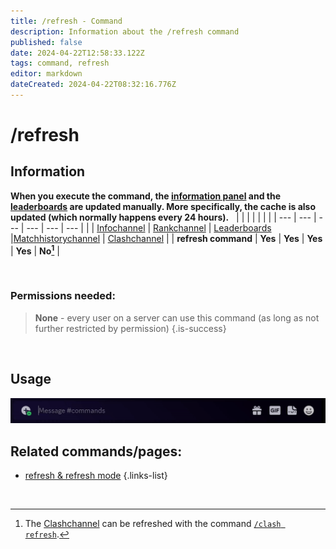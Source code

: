 ```yaml
---
title: /refresh - Command
description: Information about the /refresh command
published: false
date: 2024-04-22T12:58:33.122Z
tags: command, refresh
editor: markdown
dateCreated: 2024-04-22T08:32:16.776Z
---
```


# /refresh
## Information
**When you execute the command, the [information panel](/en/features/infoChannel) and the [leaderboards](/en/features/leaderboards) are updated manually. More specifically, the cache is also updated (which normally happens every 24 hours).**  
 |     |     |     |     |     |     |
 | --- | --- | --- | --- | --- | --- |
 |     | [Infochannel](/en/features/infoChannel) | [Rankchannel](/en/features/rankChannel) | [Leaderboards](/en/features/leaderboards) |[Matchhistorychannel](/en/features/matchhistoryChannel) | [Clashchannel](/en/features/clashChannel) |
 | **refresh command** | **Yes** | **Yes** | **Yes** | **Yes** | **No[^1]** |

[^1]:The [Clashchannel](/en/features/clashChannel) can be refreshed with the command [`/clash refresh`](/en/commands/clash/refresh/).

<br>

### Permissions needed:
>**None** - every user on a server can use this command (as long as not further restricted by permission) {.is-success}

<br>

## Usage
![](/en_/en_refresh_command.gif)
<br>
 
## Related commands/pages:
- [refresh & refresh mode](/en/terms/refresh-mode/) 
{.links-list}

<br> 